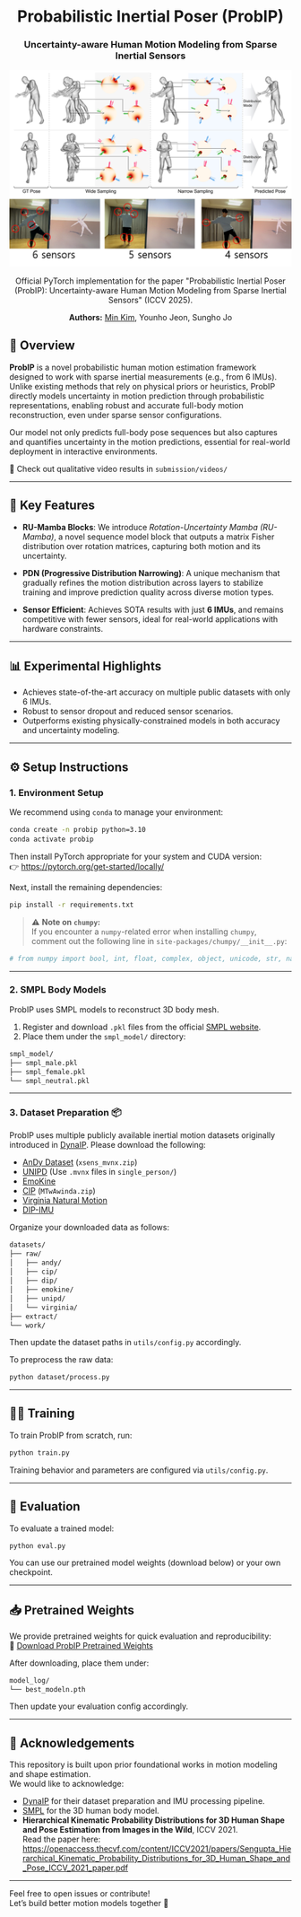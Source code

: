 <div align="center">
  <h1 align="center">Probabilistic Inertial Poser (ProbIP)</h1>
  <h3 align="center">Uncertainty-aware Human Motion Modeling from Sparse Inertial Sensors</h3>
  <p align="center">
    <img src="probip_thumb.png" alt="ProbIP Thumbnail"/>
  </p>
  <p align="center">
    Official PyTorch implementation for the paper "Probabilistic Inertial Poser (ProbIP): Uncertainty-aware Human Motion Modeling from Sparse Inertial Sensors" (ICCV 2025).
  </p>
  <p align="center">
    <b>Authors:</b> <a href="https://minkim.io">Min Kim</a>, Younho Jeon, Sungho Jo
  </p>
</div>

## 🧭 Overview

**ProbIP** is a novel probabilistic human motion estimation framework designed to work with sparse inertial measurements (e.g., from 6 IMUs).  
Unlike existing methods that rely on physical priors or heuristics, ProbIP directly models uncertainty in motion prediction through probabilistic representations, enabling robust and accurate full-body motion reconstruction, even under sparse sensor configurations.

Our model not only predicts full-body pose sequences but also captures and quantifies uncertainty in the motion predictions, essential for real-world deployment in interactive environments.

🎥 Check out qualitative video results in `submission/videos/`

---

## 🔬 Key Features

- **RU-Mamba Blocks**: We introduce *Rotation-Uncertainty Mamba (RU-Mamba)*, a novel sequence model block that outputs a matrix Fisher distribution over rotation matrices, capturing both motion and its uncertainty.

- **PDN (Progressive Distribution Narrowing)**: A unique mechanism that gradually refines the motion distribution across layers to stabilize training and improve prediction quality across diverse motion types.

- **Sensor Efficient**: Achieves SOTA results with just **6 IMUs**, and remains competitive with fewer sensors, ideal for real-world applications with hardware constraints.
---

## 📊 Experimental Highlights

- Achieves state-of-the-art accuracy on multiple public datasets with only 6 IMUs.
- Robust to sensor dropout and reduced sensor scenarios.
- Outperforms existing physically-constrained models in both accuracy and uncertainty modeling.

---

## ⚙️ Setup Instructions

### 1. Environment Setup

We recommend using `conda` to manage your environment:

```bash
conda create -n probip python=3.10
conda activate probip
```

Then install PyTorch appropriate for your system and CUDA version:  
👉 https://pytorch.org/get-started/locally/

Next, install the remaining dependencies:

```bash
pip install -r requirements.txt
```

> ⚠️ **Note on `chumpy`:**  
If you encounter a `numpy`-related error when installing `chumpy`, comment out the following line in `site-packages/chumpy/__init__.py`:

```python
# from numpy import bool, int, float, complex, object, unicode, str, nan, inf
```

---

### 2. SMPL Body Models

ProbIP uses SMPL models to reconstruct 3D body mesh.

1. Register and download `.pkl` files from the official [SMPL website](https://smpl.is.tue.mpg.de).
2. Place them under the `smpl_model/` directory:

```
smpl_model/
├── smpl_male.pkl
├── smpl_female.pkl
└── smpl_neutral.pkl
```

---

### 3. Dataset Preparation 📦

ProbIP uses multiple publicly available inertial motion datasets originally introduced in [DynaIP](https://github.com/dx118/dynaip). Please download the following:

- [AnDy Dataset](https://zenodo.org/records/3254403) (`xsens_mvnx.zip`)
- [UNIPD](https://doi.org/10.17605/OSF.IO/YJ9Q4) (Use `.mvnx` files in `single_person/`)
- [EmoKine](https://zenodo.org/records/7821844)
- [CIP](https://doi.org/10.5281/zenodo.5801928) (`MTwAwinda.zip`)
- [Virginia Natural Motion](https://doi.org/10.7294/2v3w-sb92)
- [DIP-IMU](https://dip.is.tue.mpg.de)

Organize your downloaded data as follows:

```
datasets/
├── raw/
│   ├── andy/
│   ├── cip/
│   ├── dip/
│   ├── emokine/
│   ├── unipd/
│   └── virginia/
├── extract/
└── work/
```

Then update the dataset paths in `utils/config.py` accordingly.

To preprocess the raw data:

```bash
python dataset/process.py
```

---

## 🏋️‍♂️ Training

To train ProbIP from scratch, run:

```bash
python train.py
```

Training behavior and parameters are configured via `utils/config.py`.

---

## 🧪 Evaluation

To evaluate a trained model:

```bash
python eval.py
```

You can use our pretrained model weights (download below) or your own checkpoint.

---

## 📥 Pretrained Weights

We provide pretrained weights for quick evaluation and reproducibility:  
🔗 [Download ProbIP Pretrained Weights](https://drive.google.com/drive/folders/1fgxAYPysJ4RMMP-ni1D3Hj2w4kCPdMoO?usp=drive_link)

After downloading, place them under:

```
model_log/
└── best_modeln.pth
```

Then update your evaluation config accordingly.

---

## 🧠 Acknowledgements

This repository is built upon prior foundational works in motion modeling and shape estimation.  
We would like to acknowledge:

- [DynaIP](https://github.com/dx118/dynaip) for their dataset preparation and IMU processing pipeline.  
- [SMPL](https://smpl.is.tue.mpg.de) for the 3D human body model.  
- **Hierarchical Kinematic Probability Distributions for 3D Human Shape and Pose Estimation from Images in the Wild**, ICCV 2021.  
  Read the paper here: https://openaccess.thecvf.com/content/ICCV2021/papers/Sengupta_Hierarchical_Kinematic_Probability_Distributions_for_3D_Human_Shape_and_Pose_ICCV_2021_paper.pdf

---

Feel free to open issues or contribute!  
Let’s build better motion models together 🤝

